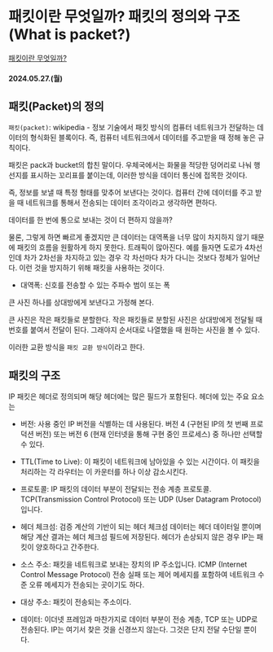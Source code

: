 # 패킷이란 무엇일까? 패킷의 정의와 구조(What is packet?)

[패킷이란 무엇일까?](https://enlqn1010.tistory.com/9)

#### 2024.05.27.(월)

## 패킷(Packet)의 정의

`패킷(packet)`: wikipedia - 정보 기술에서 패킷 방식의 컴퓨터 네트워크가 전달하는 데이터의 형식화된 블록이다. 즉, 컴퓨터 네트워크에서 데이터를 주고받을 때 정해 놓은 규칙이다.

패킷은 pack과 bucket의 합친 말이다. 우체국에서는 화물을 적당한 덩어리로 나눠 행선지를 표시하는 꼬리표를 붙이는데, 이러한 방식을 데이터 통신에 접목한 것이다.

즉, 정보를 보낼 때 특정 형태를 맞추어 보낸다는 것이다. 컴퓨터 간에 데이터를 주고 받을 때 네트워크를 통해서 전송되는 데이터 조각이라고 생각하면 편하다.

데이터를 한 번에 통으로 보내는 것이 더 편하지 않을까?

물론, 그렇게 하면 빠르게 좋겠지만 큰 데이터는 대역폭을 너무 많이 차지하지 않기 때문에 패킷의 흐름을 원활하게 하지 못한다. 트래픽이 많아진다. 예를 들자면 도로가 4차선인데 차가 2차선을 차지하고 있는 경우 각 차선마다 차가 다니는 것보다 정체가 일어난다. 이런 것을 방지하기 위해 패킷을 사용하는 것이다.

- 대역폭: 신호를 전송할 수 있는 주파수 범이 또는 폭

큰 사진 하나를 상대방에게 보낸다고 가정해 본다.

큰 사진은 작은 패킷들로 분할한다. 작은 패킷들로 분할된 사진은 상대방에게 전달될 때 번호를 붙여서 전달이 된다. 그래야지 순서대로 나열했을 때 원하는 사진을 볼 수 있다.

이러한 교환 방식을 `패킷 교환 방식`이라고 한다.

## 패킷의 구조

IP 패킷은 헤더로 정의되며 해당 헤더에는 많은 필드가 포함된다. 헤더에 있는 주요 요소는

- 버전: 사용 중인 IP 버전을 식별하는 데 사용된다. 버전 4 (구현된 IP의 첫 번째 프로덕션 버전) 또는 버전 6 (현재 인터넷을 통해 구현 중인 프로세스) 중 하나만 선택할 수 있다.

- TTL(Time to Live): 이 패킷이 네트워크에 남아있을 수 있는 시간이다. 이 패킷을 처리하는 각 라우터는 이 카운터를 하나 이상 감소시킨다.

- 프로토콜: IP 패킷의 데이터 부분이 전달되는 전송 계층 프로토콜. TCP(Transmission Control Protocol) 또는 UDP (User Datagram Protocol)입니다.

- 헤더 체크섬: 검증 계산의 기반이 되는 헤더 체크섬 데이터는 헤더 데이터일 뿐이며 해당 계산 결과는 헤더 체크섬 필드에 저장된다. 헤더가 손상되지 않은 경우 IP는 패킷이 양호하다고 간주한다.

- 소스 주소: 패킷을 네트워크로 보내는 장치의 IP 주소입니다. ICMP (Internet Control Message Protocol) 전송 실패 또는 제어 메세지를 포함하여 네트워크 수준 오류 메세지가 전송되는 곳이기도 하다.

- 대상 주소: 패킷이 전송되는 주소이다.

- 데이터: 이더넷 프레임과 마찬가지로 데이터 부분이 전송 계층, TCP 또는 UDP로 전송된다. IP는 여기서 찾은 것을 신경쓰지 않는다. 그것은 단지 전달 수단일 뿐이다.

